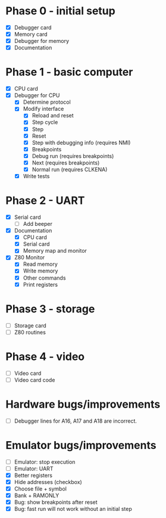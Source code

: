 # Phase 0 - initial setup

- [x] Debugger card
- [x] Memory card
- [x] Debugger for memory
- [x] Documentation

# Phase 1 - basic computer

- [x] CPU card
- [x] Debugger for CPU
  - [x] Determine protocol
  - [x] Modify interface
    - [x] Reload and reset
    - [x] Step cycle
    - [x] Step
    - [x] Reset
    - [x] Step with debugging info (requires NMI)
    - [x] Breakpoints
    - [x] Debug run (requires breakpoints)
    - [x] Next (requires breakpoints)
    - [x] Normal run (requires CLKENA)
  - [x] Write tests

# Phase 2 - UART

- [x] Serial card
  - [ ] Add beeper
- [x] Documentation
  - [x] CPU card
  - [x] Serial card
  - [x] Memory map and monitor
- [x] Z80 Monitor
  - [x] Read memory
  - [x] Write memory
  - [x] Other commands
  - [x] Print registers

# Phase 3 - storage

- [ ] Storage card
- [ ] Z80 routines

# Phase 4 - video

- [ ] Video card
- [ ] Video card code

# Hardware bugs/improvements

- [ ] Debugger lines for A16, A17 and A18 are incorrect.

# Emulator bugs/improvements

- [ ] Emulator: stop execution
- [ ] Emulator: UART
- [x] Better registers
- [x] Hide addresses (checkbox)
- [x] Choose file + symbol
- [x] Bank + RAMONLY
- [x] Bug: show breakpoints after reset
- [x] Bug: fast run will not work without an initial step
